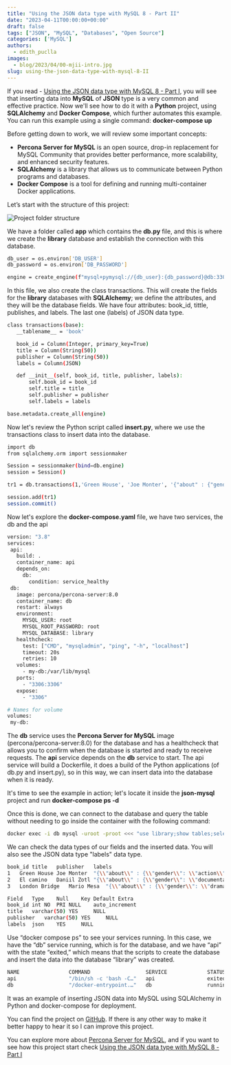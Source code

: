 ```yaml
---
title: "​​Using the JSON data type with MySQL 8 - Part II"
date: "2023-04-11T00:00:00+00:00"
draft: false
tags: ["JSON", "MySQL", "Databases", "Open Source"]
categories: ['MySQL']
authors:
  - edith_puclla
images:
  - blog/2023/04/00-mjii-intro.jpg
slug: using-the-json-data-type-with-mysql-8-II
---
```


If you read - [Using the JSON data type with MySQL 8 - Part I](https://percona.community/blog/2023/03/13/using-the-json-data-type-with-mysql-8/), you will see that inserting data into **MySQL** of **JSON** type is a very common and effective practice. Now we'll see how to do it with a **Python** project, using **SQLAlchemy** and **Docker Compose**, which further automates this example. You can run this example using a single command: **docker-compose up**

Before getting down to work, we will review some important concepts:

- **Percona Server for MySQL** is an open source, drop-in replacement for MySQL Community that provides better performance, more scalability, and enhanced security features.
- **SQLAlchemy** is a library that allows us to communicate between Python programs and databases.
- **Docker Compose** is a tool for defining and running multi-container Docker applications.

Let’s start with the structure of this project:

![Project folder structure](blog/2023/04/01-mjii-folders.jpg)

We have a folder called **app** which contains the **db.py** file, and this is where we create the **library** database and establish the connection with this database.

```bash
db_user = os.environ['DB_USER']
db_password = os.environ['DB_PASSWORD']

engine = create_engine(f"mysql+pymysql://{db_user}:{db_password}@db:3306/library")
```

In this file, we also create the class transactions. This will create the fields for the **library** databases with **SQLAlchemy**; we define the attributes, and they will be the database fields.
We have four attributes: book_id, tittle, publishes, and labels. The last one (labels) of JSON data type.

```bash
class transactions(base):
   __tablename__ = 'book'

   book_id = Column(Integer, primary_key=True)
   title = Column(String(50))
   publisher = Column(String(50))
   labels = Column(JSON)

   def __init__(self, book_id, title, publisher, labels):
       self.book_id = book_id
       self.title = title
       self.publisher = publisher
       self.labels = labels

base.metadata.create_all(engine)
```

Now let's review the Python script called **insert.py**, where we use the transactions class to insert data into the database.

```bash
import db
from sqlalchemy.orm import sessionmaker

Session = sessionmaker(bind=db.engine)
session = Session()

tr1 = db.transactions(1,'Green House', 'Joe Monter', '{"about" : {"gender": "action", "cool": true, "notes": "labeled"}}')

session.add(tr1)
session.commit()
```

Now let's explore the **docker-compose.yaml** file, we have two services, the db and the api

```bash
version: "3.8"
services:
 api:
   build: .
   container_name: api
   depends_on:
     db:
       condition: service_healthy
 db:
   image: percona/percona-server:8.0
   container_name: db
   restart: always
   environment:
     MYSQL_USER: root
     MYSQL_ROOT_PASSWORD: root
     MYSQL_DATABASE: library
   healthcheck:
     test: ["CMD", "mysqladmin", "ping", "-h", "localhost"]
     timeout: 20s
     retries: 10
   volumes:
     - my-db:/var/lib/mysql
   ports:
     - "3306:3306"
   expose:
     - "3306"

# Names for volume
volumes:
 my-db:
```

The **db** service uses the **Percona Server for MySQL** image (percona/percona-server:8.0) for the database and has a healthcheck that allows you to confirm when the database is started and ready to receive requests.
The **api** service depends on the **db** service to start. The api service will build a Dockerfile, it does a build of the Python applications (of db.py and insert.py), so in this way, we can insert data into the database when it is ready.

It's time to see the example in action; let's locate it inside the **json-mysql** project and run **docker-compose ps -d**

Once this is done, we can connect to the database and query the table without needing to go inside the container with the following command:

```bash
docker exec -i db mysql -uroot -proot <<< "use library;show tables;select \* from book;describe book;"
```

We can check the data types of our fields and the inserted data. You will also see the JSON data type "labels" data type.

```bash
book_id	title	publisher	labels
1	Green House	Joe Monter	"{\\"about\\" : {\\"gender\\": \\"action\\", \\"cool\\": true, \\"notes\\": \\"labeled\\"}}"
2	El camino	Daniil Zotl	"{\\"about\\" : {\\"gender\\": \\"documental\\", \\"cool\\": true, \\"notes\\": \\"labeled\\"}}"
3	London Bridge	Mario Mesa	"{\\"about\\" : {\\"gender\\": \\"drama\\", \\"cool\\": true, \\"notes\\": \\"labeled\\"}}"
```

```bash
Field	Type	Null	Key	Default	Extra
book_id	int	NO	PRI	NULL	auto_increment
title	varchar(50)	YES		NULL
publisher	varchar(50)	YES		NULL
labels	json	YES		NULL
```

Use “docker compose ps” to see your services running. In this case, we have the “db” service running, which is for the database, and we have “api” with the state “exited,” which means that the scripts to create the database and insert the data into the database “library” was created.

```bash
NAME                COMMAND                  SERVICE             STATUS              PORTS
api                 "/bin/sh -c 'bash -C…"   api                 exited (0)
db                  "/docker-entrypoint.…"   db                  running (healthy)   0.0.0.0:3306->3306/tcp, 33060/tcp
```

It was an example of inserting JSON data into MySQL using SQLAlchemy in Python and docker-compose for deployment.

You can find the project on [GitHub](//github.com/edithturn/json-mysql.git). If there is any other way to make it better happy to hear it so I can improve this project.

You can explore more about [Percona Server for MySQL](https://www.percona.com/software/mysql-database/percona-server), and if you want to see how this project start check [Using the JSON data type with MySQL 8 - Part I](https://percona.community/blog/2023/03/13/using-the-json-data-type-with-mysql-8/)
